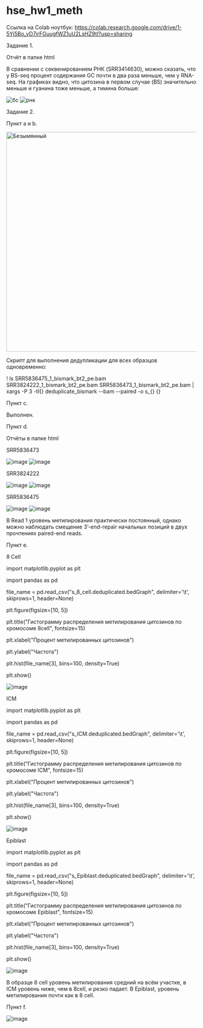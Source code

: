 # hse_hw1_meth

Ссылка на Colab ноутбук: https://colab.research.google.com/drive/1-5Yj5Bo_yD7irFGuugfWZ1uU2LsHZ9tI?usp=sharing

Задание 1.

Отчёт в папке html

В сравнении с секвенированием РНК (SRR3414630), можно сказать, что у BS-seq процент содержания GC почти в два раза меньше, чем у RNA-seq. На графиках видно, что цитозина в первом случае (BS) значительно меньше и гуанина тоже меньше, а тимина больше:

![бс](https://user-images.githubusercontent.com/93220053/154858096-5212b949-1ece-4926-b8d9-3ab523ae7c16.png)
![рнк](https://user-images.githubusercontent.com/93220053/154858105-df577f92-7518-4bb9-8c60-7aa6fc324a35.png)


Задание 2.

Пункт а и b.

<img width="581" alt="Безымянный" src="https://user-images.githubusercontent.com/93220053/154858696-a246c826-57fa-4d5f-a612-61c9f391c6fa.png">

Скрипт для выполнения дедупликации для всех образцов одновременно:

! ls SRR5836475_1_bismark_bt2_pe.bam SRR3824222_1_bismark_bt2_pe.bam SRR5836473_1_bismark_bt2_pe.bam | xargs -P 3 -tI{} deduplicate_bismark --bam --paired -o s_{} {}


Пункт с.

Выполнен.


Пункт d.

Отчёты в папке html

SRR5836473

![image](https://user-images.githubusercontent.com/93220053/154860037-f50495a4-3a7f-44d5-8527-0ab506473389.png)
![image](https://user-images.githubusercontent.com/93220053/154860068-82ce85b8-3404-4ef1-8743-85bea1207335.png)

SRR3824222

![image](https://user-images.githubusercontent.com/93220053/154860138-ee505939-6664-4dd8-b97b-7c0176f83d1b.png)
![image](https://user-images.githubusercontent.com/93220053/154860144-d9c9a0a7-9b01-4039-a560-83f5d34487d3.png)

SRR5836475

![image](https://user-images.githubusercontent.com/93220053/154860227-6a5c1ff0-f260-48bd-925a-a339b5ae656f.png)
![image](https://user-images.githubusercontent.com/93220053/154860232-76fa062b-1a12-4b2b-a56e-1ed8eeced444.png)

В Read 1 уровень метилирования практически постоянный, однако можно наблюдать смещение 3’-end-repair начальных позиций в двух прочтениях paired-end reads.


Пункт е.

8 Cell


import matplotlib.pyplot as plt

import pandas as pd

file_name = pd.read_csv("s_8_cell.deduplicated.bedGraph", delimiter='\t', skiprows=1, header=None)

plt.figure(figsize=[10, 5])

plt.title("Гистограмму распределения метилирования цитозинов по хромосоме 8cell", fontsize=15)

plt.xlabel("Процент метилированных цитозинов")

plt.ylabel("Частота")

plt.hist(file_name[3], bins=100, density=True)

plt.show()


![image](https://user-images.githubusercontent.com/93220053/154860791-fcf062a2-6ac3-4f18-b0db-44c0b23d063b.png)

ICM


import matplotlib.pyplot as plt

import pandas as pd

file_name = pd.read_csv("s_ICM.deduplicated.bedGraph", delimiter='\t', skiprows=1, header=None)

plt.figure(figsize=[10, 5])

plt.title("Гистограмму распределения метилирования цитозинов по хромосоме ICM", fontsize=15)

plt.xlabel("Процент метилированных цитозинов")

plt.ylabel("Частота")

plt.hist(file_name[3], bins=100, density=True)

plt.show()


![image](https://user-images.githubusercontent.com/93220053/154860838-bd14057d-44e9-488f-b9ea-de6b1511fbca.png)

Epiblast


import matplotlib.pyplot as plt

import pandas as pd

file_name = pd.read_csv("s_Epiblast.deduplicated.bedGraph", delimiter='\t', skiprows=1, header=None)

plt.figure(figsize=[10, 5])

plt.title("Гистограмму распределения метилирования цитозинов по хромосоме Epiblast", fontsize=15)

plt.xlabel("Процент метилированных цитозинов")

plt.ylabel("Частота")

plt.hist(file_name[3], bins=100, density=True)

plt.show()


![image](https://user-images.githubusercontent.com/93220053/154860885-7d4148c6-2f02-494c-be6e-0a9561a25f0f.png)

В образце 8 cell уровень метилирования средний на всём участке, в ICM уровень ниже, чем в 8cell, и резко падает. В Epiblast, уровень метилирования почти как в 8 cell.


Пункт f.

![image](https://user-images.githubusercontent.com/93220053/154861132-34986620-df12-41b6-a387-1c4ab63699b4.png)
